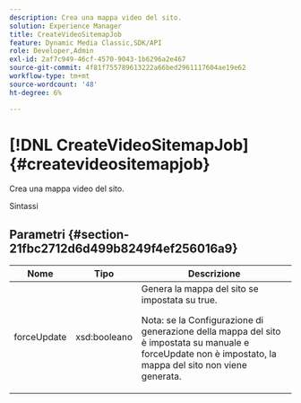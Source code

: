 ```yaml
---
description: Crea una mappa video del sito.
solution: Experience Manager
title: CreateVideoSitemapJob
feature: Dynamic Media Classic,SDK/API
role: Developer,Admin
exl-id: 2af7c949-46cf-4570-9043-1b6296a2e467
source-git-commit: 4f81f755789613222a66bed2961117604ae19e62
workflow-type: tm+mt
source-wordcount: '48'
ht-degree: 6%

---
```


# [!DNL CreateVideoSitemapJob]{#createvideositemapjob}

Crea una mappa video del sito.

Sintassi

## Parametri {#section-21fbc2712d6d499b8249f4ef256016a9}

<table id="table_7B459A9D55CE49A38D8A77CBD229033A"> 
 <thead> 
  <tr> 
   <th colname="col1" class="entry"> Nome </th> 
   <th colname="col2" class="entry"> Tipo </th> 
   <th colname="col3" class="entry"> Descrizione </th> 
  </tr> 
 </thead>
 <tbody> 
  <tr> 
   <td colname="col1"> <span class="codeph"> <span class="varname"> forceUpdate</span> </span> </td> 
   <td colname="col2"> <span class="codeph"> xsd:booleano</span> </td> 
   <td colname="col3">Genera la mappa del sito se impostata su <span class="codeph"> true</span>. <p><p>Nota: se la Configurazione di generazione della mappa del sito è impostata su manuale e <span class="codeph"> forceUpdate</span> non è impostato, la mappa del sito non viene generata. </p></p></td> 
  </tr> 
 </tbody> 
</table>
